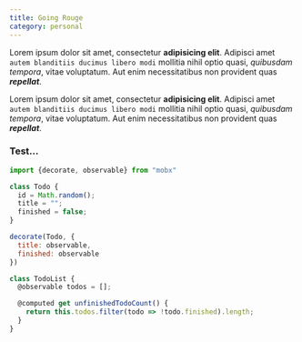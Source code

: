 ```yaml
---
title: Going Rouge
category: personal
---
```


Lorem ipsum dolor sit amet, consectetur **adipisicing elit**. Adipisci amet `autem blanditiis ducimus libero modi`
mollitia nihil optio quasi, *quibusdam tempora*, vitae voluptatum. Aut enim necessitatibus non provident quas
***repellat***.

Lorem ipsum dolor sit amet, consectetur **adipisicing elit**. Adipisci amet `autem blanditiis ducimus libero modi`
mollitia nihil optio quasi, *quibusdam tempora*, vitae voluptatum. Aut enim necessitatibus non provident quas
***repellat***.

### Test...

```javascript
import {decorate, observable} from "mobx"

class Todo {
  id = Math.random();
  title = "";
  finished = false;
}

decorate(Todo, {
  title: observable,
  finished: observable
})

class TodoList {
  @observable todos = [];

  @computed get unfinishedTodoCount() {
    return this.todos.filter(todo => !todo.finished).length;
  }
}
```

